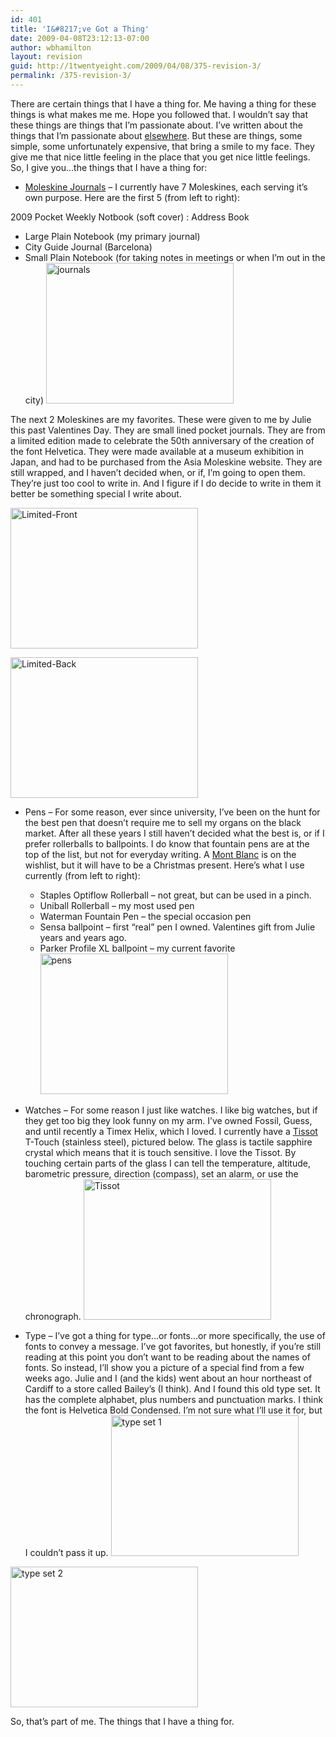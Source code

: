 ```yaml
---
id: 401
title: 'I&#8217;ve Got a Thing'
date: 2009-04-08T23:12:13-07:00
author: wbhamilton
layout: revision
guid: http://1twentyeight.com/2009/04/08/375-revision-3/
permalink: /375-revision-3/
---
```

There are certain things that I have a thing for. Me having a thing for these things is what makes me me. Hope you followed that. I wouldn&#8217;t say that these things are things that I&#8217;m passionate about. I&#8217;ve written about the things that I&#8217;m passionate about [elsewhere](http://www.thelifeandtimesof.com/2008/12/31/the-obligatory-new-years-post/). But these are things, some simple, some unfortunately expensive, that bring a smile to my face. They give me that nice little feeling in the place that you get nice little feelings. So, I give you&#8230;the things that I have a thing for:

  * [Moleskine Journals](http://www.moleskine.com/) &#8211; I currently have 7 Moleskines, each serving it&#8217;s own purpose. Here are the first 5 (from left to right): </ul> 
    2009 Pocket Weekly Notbook (soft cover)
    :   Address Book
      * Large Plain Notebook (my primary journal)
      * City Guide Journal (Barcelona)
      * Small Plain Notebook (for taking notes in meetings or when I&#8217;m out in the city)
    [<img class="alignnone size-medium wp-image-376" title="journals" src="http://www.thelifeandtimesof.com/wp-content/uploads/2009/03/dscn1013-300x225.jpg" alt="journals" width="300" height="225" />](http://www.thelifeandtimesof.com/wp-content/uploads/2009/03/dscn1013.jpg)
    
    The next 2 Moleskines are my favorites. These were given to me by Julie this past Valentines Day. They are small lined pocket journals. They are from a limited edition made to celebrate the 50th anniversary of the creation of the font Helvetica. They were made available at a museum exhibition in Japan, and had to be purchased from the Asia Moleskine website. They are still wrapped, and I haven&#8217;t decided when, or if, I&#8217;m going to open them. They&#8217;re just too cool to write in. And I figure if I do decide to write in them it better be something special I write about.
    
    [<img class="alignnone size-medium wp-image-377" title="Limited-Front" src="http://www.thelifeandtimesof.com/wp-content/uploads/2009/03/dscn1015-300x225.jpg" alt="Limited-Front" width="300" height="225" />](http://www.thelifeandtimesof.com/wp-content/uploads/2009/03/dscn1015.jpg)
    
    [<img class="alignnone size-medium wp-image-378" title="Limited-Back" src="http://www.thelifeandtimesof.com/wp-content/uploads/2009/03/dscn1016-300x225.jpg" alt="Limited-Back" width="300" height="225" />](http://www.thelifeandtimesof.com/wp-content/uploads/2009/03/dscn1016.jpg)
    
      * Pens &#8211; For some reason, ever since university, I&#8217;ve been on the hunt for the best pen that doesn&#8217;t require me to sell my organs on the black market. After all these years I still haven&#8217;t decided what the best is, or if I prefer rollerballs to ballpoints. I do know that fountain pens are at the top of the list, but not for everyday writing. A [Mont Blanc](http://www.montblanc.com/products/26.php) is on the wishlist, but it will have to be a Christmas present. Here&#8217;s what I use currently (from left to right): 
          * Staples Optiflow Rollerball &#8211; not great, but can be used in a pinch.
          * Uniball Rollerball &#8211; my most used pen
          * Waterman Fountain Pen &#8211; the special occasion pen
          * Sensa ballpoint &#8211; first &#8220;real&#8221; pen I owned. Valentines gift from Julie years and years ago.
          * Parker Profile XL ballpoint &#8211; my current favorite
    [<img class="alignnone size-medium wp-image-379" title="pens" src="http://www.thelifeandtimesof.com/wp-content/uploads/2009/03/dscn1017-300x225.jpg" alt="pens" width="300" height="225" />](http://www.thelifeandtimesof.com/wp-content/uploads/2009/03/dscn1017.jpg)
    
      * Watches &#8211; For some reason I just like watches. I like big watches, but if they get too big they look funny on my arm. I&#8217;ve owned Fossil, Guess, and until recently a Timex Helix, which I loved. I currently have a [Tissot](http://www.tissot.ch/products/) T-Touch (stainless steel), pictured below. The glass is tactile sapphire crystal which means that it is touch sensitive. I love the Tissot. By touching certain parts of the glass I can tell the temperature, altitude, barometric pressure, direction (compass), set an alarm, or use the chronograph.
    [<img class="alignnone size-medium wp-image-380" title="Tissot" src="http://www.thelifeandtimesof.com/wp-content/uploads/2009/03/dscn1021-300x225.jpg" alt="Tissot" width="300" height="225" />](http://www.thelifeandtimesof.com/wp-content/uploads/2009/03/dscn1021.jpg)
    
      * Type &#8211; I&#8217;ve got a thing for type&#8230;or fonts&#8230;or more specifically, the use of fonts to convey a message. I&#8217;ve got favorites, but honestly, if you&#8217;re still reading at this point you don&#8217;t want to be reading about the names of fonts. So instead, I&#8217;ll show you a picture of a special find from a few weeks ago. Julie and I (and the kids) went about an hour northeast of Cardiff to a store called Bailey&#8217;s (I think). And I found this old type set. It has the complete alphabet, plus numbers and punctuation marks. I think the font is Helvetica Bold Condensed. I&#8217;m not sure what I&#8217;ll use it for, but I couldn&#8217;t pass it up.
    [<img class="alignnone size-medium wp-image-381" title="type set 1" src="http://www.thelifeandtimesof.com/wp-content/uploads/2009/03/dscn1024-300x225.jpg" alt="type set 1" width="300" height="225" />](http://www.thelifeandtimesof.com/wp-content/uploads/2009/03/dscn1024.jpg)
    
    [<img class="alignnone size-medium wp-image-382" title="type set 2" src="http://www.thelifeandtimesof.com/wp-content/uploads/2009/03/dscn1025-300x225.jpg" alt="type set 2" width="300" height="225" />](http://www.thelifeandtimesof.com/wp-content/uploads/2009/03/dscn1025.jpg)</ol> 
    
    So, that&#8217;s part of me. The things that I have a thing for.